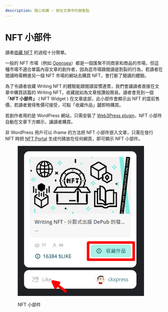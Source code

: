 ```yaml
---
description: 隨心收藏 – 嵌在文章中的銷售點
---
```


# NFT 小部件

讀者[收藏 NFT](./) 的過程十分簡單。

一般的 NFT 市場（例如 [Opensea](https://opensea.io/)）都是一個匯聚不同商家和商品的市場，但這種市場不適合單篇內容文章的創作者，因為逛市場跟閱讀是割裂的行為，若讀者在閱讀時需轉進另一個 NFT 市場的網站去購買 NFT，會打斷了閱讀的體驗。

為了令讀者收藏 Writing NFT 的體驗能跟閱讀習慣連貫，我們會讓讀者直接在文章中購買該篇的 Writing NFT，收藏就如為文章按讚般簡易。讀者會見到一個 「**NFT 小部件」** ( NFT Widget ) 在文章底部，此小部件會顯示出 NFT 的當前售價，若讀者覺得售價可接受，可點「收藏作品」鍵即時購買。

若創作者用的是 WordPress 網站，只需安裝了 [Web3Press plugin](../../../user-guide/wordpress.md)，NFT 小部件 自動在文章下方顯示，讓讀者購買。

非 WordPress 用戶可以 iframe 的方法把 NFT 小部件嵌入文章，只需在發行 NFT 時把 [NFT Portal](../nft-portal/) 生成代碼放在任何網頁，即可顯示 NFT 小部件。

<figure><img src="../../../.gitbook/assets/NFT Widget.png" alt=""><figcaption><p>NFT 小部件</p></figcaption></figure>
